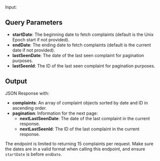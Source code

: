 Input:
## Query Parameters

- **startDate**: The beginning date to fetch complaints (default is the Unix Epoch start if not provided).
- **endDate**: The ending date to fetch complaints (default is the current date if not provided).
- **lastSeenDate**: The date of the last seen complaint for pagination purposes.
- **lastSeenId**: The ID of the last seen complaint for pagination purposes.

## Output

JSON Response with:

- **complaints**: An array of complaint objects sorted by date and ID in ascending order.
- **pagination**: Information for the next page:
    - **nextLastSeenDate**: The date of the last complaint in the current response.
    - **nextLastSeenId**: The ID of the last complaint in the current response.

The endpoint is limited to returning 15 complaints per request. Make sure the dates are in a valid format when calling this endpoint, and ensure `startDate` is before `endDate`.